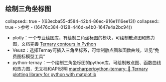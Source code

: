 ## 绘制三角坐标图
collapsed:: true
	- ((63ecba55-d584-42b4-86ec-916e1116ee13))
	  collapsed:: true
		- >参考
			- ((6476c384-0128-446d-a4b0-1647e4a2bc94))
- plotly：一个专业绘图库，有绘制三角坐标图的模块，可绘制散点图和热力图，文档完善 [Ternary contours in Python](https://plotly.com/python/ternary-contour/)
- Veusz：选择Ternay可插入三角坐标系，可绘制散点图和函数曲线，详见“免费图标模型工具”
- python-ternay：一个绘制三角坐标图的python库，可绘制散点图、函数曲线和热力图，无文档和API说明 [marcharper/python-ternary: :small_red_triangle: Ternary plotting library for python with matplotlib](https://github.com/marcharper/python-ternary)